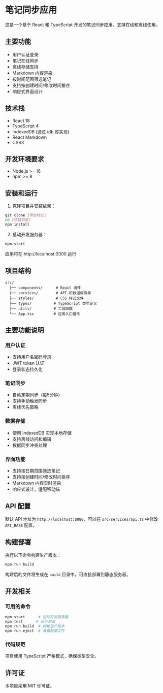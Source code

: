 # 笔记同步应用

这是一个基于 React 和 TypeScript 开发的笔记同步应用，支持在线和离线使用。

## 主要功能

- 用户认证登录
- 笔记在线同步
- 离线存储支持
- Markdown 内容渲染
- 按时间范围筛选笔记
- 支持按创建时间/修改时间排序
- 响应式界面设计

## 技术栈

- React 18
- TypeScript 4
- IndexedDB (通过 idb 库实现)
- React Markdown
- CSS3

## 开发环境要求

- Node.js >= 16
- npm >= 8

## 安装和运行

1. 克隆项目并安装依赖：

```bash
git clone [项目地址]
cd [项目目录]
npm install
```

2. 启动开发服务器：

```bash
npm start
```

应用将在 http://localhost:3000 运行

## 项目结构

```
src/
  ├── components/      # React 组件
  ├── services/        # API 和数据库服务
  ├── styles/          # CSS 样式文件
  ├── types/          # TypeScript 类型定义
  ├── utils/          # 工具函数
  └── App.tsx         # 应用入口组件
```

## 主要功能说明

### 用户认证
- 支持用户名密码登录
- JWT token 认证
- 登录状态持久化

### 笔记同步
- 自动定期同步（每5分钟）
- 支持手动触发同步
- 离线优先策略

### 数据存储
- 使用 IndexedDB 实现本地存储
- 支持离线访问和编辑
- 数据同步冲突处理

### 界面功能
- 支持按日期范围筛选笔记
- 支持按创建时间/修改时间排序
- Markdown 内容实时渲染
- 响应式设计，适配移动端

## API 配置

默认 API 地址为 `http://localhost:8080`，可以在 `src/services/api.ts` 中修改 `API_BASE` 配置。

## 构建部署

执行以下命令构建生产版本：

```bash
npm run build
```

构建后的文件将生成在 `build` 目录中，可直接部署到静态服务器。

## 开发相关

### 可用的命令

```bash
npm start      # 启动开发服务器
npm test      # 运行测试
npm run build  # 构建生产版本
npm run eject  # 暴露配置文件
```

### 代码规范

项目使用 TypeScript 严格模式，确保类型安全。

## 许可证

本项目采用 MIT 许可证。